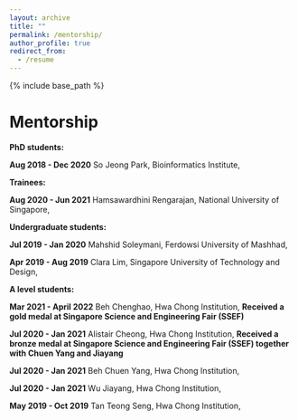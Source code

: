 ```yaml
---
layout: archive
title: ""
permalink: /mentorship/
author_profile: true
redirect_from:
  - /resume
---
```


{% include base_path %}

Mentorship
=====

**PhD students:**

**Aug 2018 - Dec 2020**		So Jeong Park, Bioinformatics Institute, 		

**Trainees:**

**Aug 2020 - Jun 2021**		Hamsawardhini Rengarajan, National University of Singapore,			

**Undergraduate students:**

**Jul   2019 - Jan  2020**		Mahshid Soleymani, Ferdowsi University of Mashhad, 
			
**Apr 2019 - Aug 2019**		Clara Lim, Singapore University of Technology and Design, 		
 	
**A level students:**

**Mar  2021 - April 2022**		Beh Chenghao, Hwa Chong Institution, **Received a gold medal at Singapore Science and Engineering Fair (SSEF)**	
			
**Jul    2020 - Jan 2021**		Alistair Cheong, Hwa Chong Institution, **Received a bronze medal at Singapore Science 	and Engineering Fair (SSEF) together with Chuen Yang and Jiayang**	

**Jul    2020 - Jan 2021**		Beh Chuen Yang, Hwa Chong Institution,		
			
**Jul    2020 - Jan 2021**		Wu Jiayang, Hwa Chong Institution,	
				
**May 2019 - Oct 2019**		Tan Teong Seng, Hwa Chong Institution,	